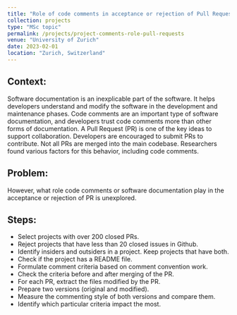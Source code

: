 ```yaml
---
title: "Role of code comments in acceptance or rejection of Pull Requests"
collection: projects
type: "MSc topic"
permalink: /projects/project-comments-role-pull-requests
venue: "University of Zurich"
date: 2023-02-01
location: "Zurich, Switzerland"
---
```


## Context: 
Software documentation is an inexplicable part of the software. It helps developers understand and modify the software in the development and maintenance phases. Code comments are an important type of software documentation, and developers trust code comments more than other forms of documentation.
A Pull Request (PR) is one of the key ideas to support collaboration. Developers are encouraged to submit PRs to contribute. Not all PRs are merged into the main codebase.
Researchers found various factors for this behavior, including code comments.

## Problem:
However, what role code comments or software documentation play in the acceptance or rejection of PR is unexplored.

## Steps:
- Select projects with over 200 closed PRs.
- Reject projects that have less than 20 closed issues in Github.
- Identify insiders and outsiders in a project. Keep projects that have both.
- Check if the project has a README file.
- Formulate comment criteria based on comment convention work.
- Check the criteria before and after merging of the PR.
- For each PR, extract the files modified by the PR.
- Prepare two versions (original and modified).
- Measure the commenting style of both versions and compare them.
- Identify which particular criteria impact the most.<br>